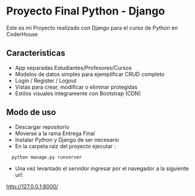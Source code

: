 
# Proyecto Final Python - Django

Este es mi Proyecto realizado con Django para el curso de Python en CoderHouse


## Caracteristicas

- App separadas Estudiantes/Profesores/Cursos
- Modelos de datos simples para ejemplificar CRUD completo
- Login / Register / Logout 
- Vistas para crear, modificar o eliminar protegidas
- Estilos visuales integramente con Bootstrap (CDN)

## Modo de uso

- Descargar repositorio
- Moverse a la rama Entrega Final
- Instalar Python y Django de ser necesario
- En la carpeta raiz del proyecto ejecutar  :
```bash
  python manage.py runserver
```
- Una vez levantado el servidor ingresar por el navegador a la siguiente url:

http://127.0.0.1:8000/
